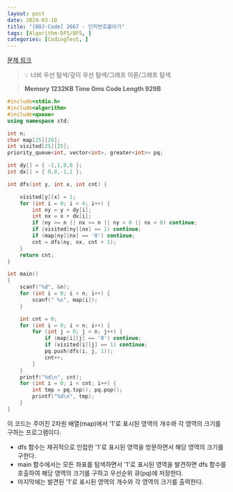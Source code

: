 ```yaml
---
layout: post
date: 2024-03-10
title: "[BOJ-Code] 2667 - 단지번호붙이기"
tags: [Algorithm-DFS/BFS, ]
categories: [CodingTest, ]
---
```


[문제 링크](https://www.acmicpc.net/problem/2667)


> 💡 너비 우선 탐색/깊이 우선 탐색/그래프 이론/그래프 탐색


> **Memory   1232KB                                   Time   0ms                                Code Length   929B**


```c++
#include<stdio.h>
#include<algorithm>
#include<queue>
using namespace std;

int n;
char map[25][26];
int visited[25][25];
priority_queue<int, vector<int>, greater<int>> pq;

int dy[] = { -1,1,0,0 };
int dx[] = { 0,0,-1,1 };

int dfs(int y, int x, int cnt) {

	visited[y][x] = 1;
	for (int i = 0; i < 4; i++) {
		int ny = y + dy[i];
		int nx = x + dx[i];
		if (ny >= n || nx >= n || ny < 0 || nx < 0) continue;
		if (visited[ny][nx] == 1) continue;
		if (map[ny][nx] == '0') continue;
		cnt = dfs(ny, nx, cnt + 1);
	}
	return cnt;
}

int main()
{
	scanf("%d", &n);
	for (int i = 0; i < n; i++) {
		scanf(" %s", map[i]);
	}

	int cnt = 0;
	for (int i = 0; i < n; i++) {
		for (int j = 0; j < n; j++) {
			if (map[i][j] == '0') continue;
			if (visited[i][j] == 1) continue;
			pq.push(dfs(i, j, 1));
			cnt++;
		}
	}
	printf("%d\n", cnt);
	for (int i = 0; i < cnt; i++) {
		int tmp = pq.top(); pq.pop();
		printf("%d\n", tmp);
	}
}
```


이 코드는 주어진 2차원 배열(map)에서 '1'로 표시된 영역의 개수와 각 영역의 크기를 구하는 프로그램이다.

- dfs 함수는 재귀적으로 인접한 '1'로 표시된 영역을 방문하면서 해당 영역의 크기를 구한다.
- main 함수에서는 모든 좌표를 탐색하면서 '1'로 표시된 영역을 발견하면 dfs 함수를 호출하여 해당 영역의 크기를 구하고 우선순위 큐(pq)에 저장한다.
- 마지막에는 발견된 '1'로 표시된 영역의 개수와 각 영역의 크기를 출력한다.

